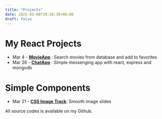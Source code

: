 ```yaml
---
title: "Projects"
date: 2025-03-08T20:58:36+06:00
draft: false
---
```


# My React Projects

- Mar 4 - [**MovieApp**](https://my-app-fdd8.onrender.com/) : Search movies from database and add to favorites  
- Mar 26 - [**ChatApp**](https://chat-client-33n1.onrender.com/) : Simple messenging app with react, express and mongodb

# Simple Components

- Mar 21 - [**CSS Image Track**](https://polite-twilight-82e0a6.netlify.app/): Smooth image slides


All source codes is available on my Github.
